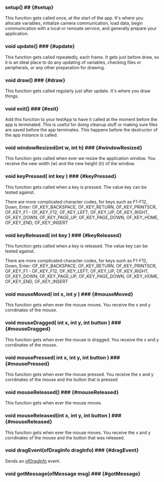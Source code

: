 
###  setup() ## {#setup}
This function gets called once, at the start of the app. It's where you allocate variables, initialize camera communication, load data, begin communication with a local or remoate service, and generally prepare your application.

### void update() ###  {#update}
This function gets called repeatedly, each frame. It gets just before draw, so it is an ideal place to do any updating of variables, checking files or peripherals, or any other preparation for drawing.

### void draw() ### 	{#draw}
This function gets called regularly just after update. It's where you draw things.

### void exit() ###  {#exit}
Add this function to your testApp to have it called at the moment before the app is terminated. This is useful for doing cleanup stuff or making sure files are saved before the app terminates. This happens before the destructor of the app instance is called.

### void windowResized(int w, int h) ###  {#windowResized}
This function gets called when ever we resize the application window. You receive the new width (w) and the new height (h) of the window.

### void keyPressed( int key ) ###  {#keyPressed}
This function gets called when a key is pressed. The value key can be tested against.

There are more complicated character codes, for keys such as F1-F12, Down, Enter: OF_KEY_BACKSPACE, OF_KEY_RETURN, OF_KEY_PRINTSCR, OF_KEY_F1 - OF_KEY_F12, OF_KEY_LEFT, OF_KEY_UP, OF_KEY_RIGHT, OF_KEY_DOWN, OF_KEY_PAGE_UP, OF_KEY_PAGE_DOWN, OF_KEY_HOME, OF_KEY_END, OF_KEY_INSERT 


### void keyReleased( int key ) ###  {#keyReleased}
This function gets called when a key is released. The value key can be tested against.

There are more complicated character codes, for keys such as F1-F12, Down, Enter: OF_KEY_BACKSPACE, OF_KEY_RETURN, OF_KEY_PRINTSCR, OF_KEY_F1 - OF_KEY_F12, OF_KEY_LEFT, OF_KEY_UP, OF_KEY_RIGHT, OF_KEY_DOWN, OF_KEY_PAGE_UP, OF_KEY_PAGE_DOWN, OF_KEY_HOME, OF_KEY_END, OF_KEY_INSERT

### void mouseMoved( int x, int y ) ###  {#mouseMoved}
This function gets when ever the mouse moves. You receive the x and y corrdinates of the mouse.

### void mouseDragged( int x, int y, int button ) ###  {#mouseDragged}
This function gets when ever the mouse is dragged. You receive the x and y corrdinates of the mouse.

### void mousePressed( int x, int y, int button ) ###  {#mousePressed}
This function gets when ever the mouse pressed. You receive the x and y corrdinates of the mouse and the button that is pressed

### void mouseReleased() ###  {#mouseReleased}
This function gets when ever the mouse moves.

### void mouseReleased(int x, int y, int button ) ###  {#mouseReleased}
This function gets when ever the mouse moves. You receive the x and y corrdinates of the mouse and the button that was released.
	
### void dragEvent(ofDragInfo dragInfo) ###  {#dragEvent}
Sends an [ofDragInfo](../events/ofEvents.htm#ofDragInfo) event.

### void gotMessage(ofMessage msg) ###  {#gotMessage}
